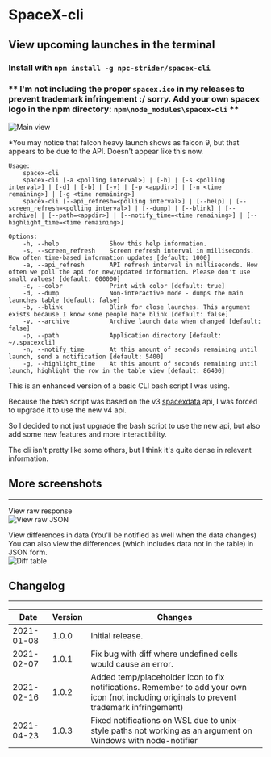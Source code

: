 # SpaceX-cli
## View upcoming launches in the terminal

### Install with `npm install -g npc-strider/spacex-cli`

### ** I'm not including the proper `spacex.ico` in my releases to prevent trademark infringement :/ sorry. Add your own spacex logo in the npm directory: `npm\node_modules\spacex-cli` **

![Main view](./preview-images/main.png)

*You may notice that  falcon heavy launch shows as falcon 9, but that appears to be due to the API. Doesn't appear like this now.

```
Usage:
    spacex-cli
    spacex-cli [-a <polling interval>] | [-h] | [-s <polling interval>] | [-d] | [-b] | [-v] | [-p <appdir>] | [-n <time remaining>] | [-g <time remaining>]
    spacex-cli [--api_refresh=<polling interval>] | [--help] | [--screen_refresh=<polling interval>] | [--dump] | [--blink] | [--archive] | [--path=<appdir>] | [--notify_time=<time remaining>] | [--highlight_time=<time remaining>]

Options:
    -h, --help              Show this help information.
    -s, --screen_refresh    Screen refresh interval in milliseconds. How often time-based information updates [default: 1000]
    -a, --api_refresh       API refresh interval in milliseconds. How often we poll the api for new/updated information. Please don't use small values! [default: 600000]
    -c, --color             Print with color [default: true]
    -d, --dump              Non-interactive mode - dumps the main launches table [default: false]
    -b, --blink             Blink for close launches. This argument exists because I know some people hate blink [default: false]
    -v, --archive           Archive launch data when changed [default: false]
    -p, --path              Application directory [default: ~/.spacexcli]
    -n, --notify_time       At this amount of seconds remaining until launch, send a notification [default: 5400]
    -g, --highlight_time    At this amount of seconds remaining until launch, highlight the row in the table view [default: 86400]
```
This is an enhanced version of a basic CLI bash script I was using.

Because the bash script was based on the v3 [spacexdata](https://github.com/r-spacex/SpaceX-API) api, I was forced to upgrade it to use the new v4 api. 

So I decided to not just upgrade the bash script to use the new api, but also add some new features and more interactibility. 

The cli isn't pretty like some others, but I think it's quite dense in relevant information.

## More screenshots
---
View raw response\
![View raw JSON](./preview-images/raw-view.png)

View differences in data (You'll be notified as well when the data changes)\
You can also view the differences (which includes data not in the table) in JSON form.\
![Diff table](./preview-images/diff-table.png)

## Changelog
---
| Date | Version | Changes |
| --- | --- | --- |
| 2021-01-08 | 1.0.0 | Initial release. |
| 2021-02-07 | 1.0.1 | Fix bug with diff where undefined cells would cause an error. |
| 2021-02-16 | 1.0.2 | Added temp/placeholder icon to fix notifications. Remember to add your own icon (not including originals to prevent trademark infringement) |
| 2021-04-23 | 1.0.3 | Fixed notifications on WSL due to unix-style paths not working as an argument on Windows with node-notifier |